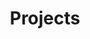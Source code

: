 ---
title: "Projects"
slug: "projects"
category: "projects"
description: "Check out a handful of side projects that I'm proud of"
---